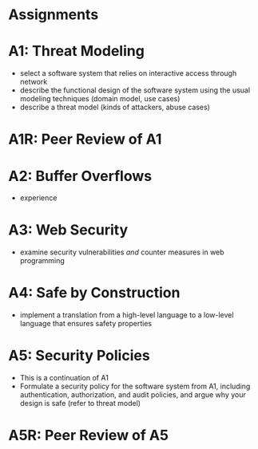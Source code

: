 # Assignments

# A1: Threat Modeling

- select a software system that relies on interactive access through network
- describe the functional design of the software system using the usual modeling techniques (domain model, use cases)
- describe a threat model (kinds of attackers, abuse cases) 

# A1R: Peer Review of A1

# A2: Buffer Overflows

- experience 

# A3: Web Security

- examine security vulnerabilities _and_ counter measures in web programming

# A4: Safe by Construction

- implement a translation from a high-level language to a low-level language that ensures safety properties

# A5: Security Policies

- This is a continuation of A1
- Formulate a security policy for the software system from A1, including authentication, authorization, and audit policies, and argue why your design is safe (refer to threat model)

# A5R: Peer Review of A5

